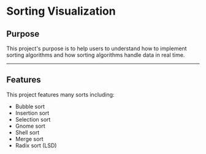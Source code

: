 # Sorting Visualization

## Purpose
  This project's purpose is to help users to understand how to implement sorting algorithms and how
  sorting algorithms handle data in real time.
  
___

## Features
  This project features many sorts including:
  - Bubble sort
  - Insertion sort
  - Selection sort
  - Gnome sort
  - Shell sort
  - Merge sort
  - Radix sort (LSD)
